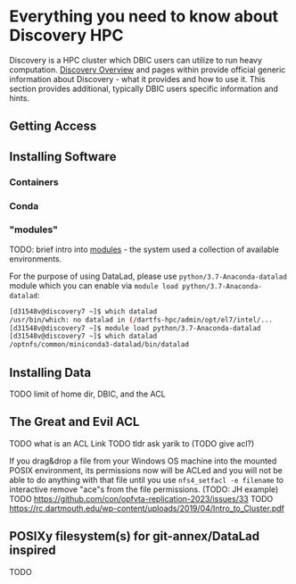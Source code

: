 # Everything you need to know about Discovery HPC

Discovery is a HPC cluster which DBIC users can utilize to run heavy computation.
[Discovery Overview](https://rc.dartmouth.edu/index.php/discovery-overview/) and pages within provide official generic information about Discovery - what it provides and how to use it.
This section provides additional, typically DBIC users specific information and hints.

## Getting Access

## Installing Software

### Containers
### Conda
### "modules"

TODO: brief intro into [modules](http://modules.sourceforge.net/) - the system used a collection of available environments.

For the purpose of using DataLad, please use `python/3.7-Anaconda-datalad` module which you can enable via `module load python/3.7-Anaconda-datalad`: 

```bash
[d31548v@discovery7 ~]$ which datalad
/usr/bin/which: no datalad in (/dartfs-hpc/admin/opt/el7/intel/...
[d31548v@discovery7 ~]$ module load python/3.7-Anaconda-datalad 
[d31548v@discovery7 ~]$ which datalad
/optnfs/common/miniconda3-datalad/bin/datalad
```

## Installing Data

TODO limit of home dir, DBIC, and the ACL

## The Great and Evil ACL

TODO what is an ACL Link
TODO tldr ask yarik to (TODO give acl?)

If you drag&drop a file from your Windows OS machine into the mounted POSIX environment, its permissions now will be ACLed and you will not be able to do anything with that file until you use `nfs4_setfacl -e filename` to interactive remove "ace"s from the file permissions. (TODO: JH example)
TODO https://github.com/con/opfvta-replication-2023/issues/33
TODO https://rc.dartmouth.edu/wp-content/uploads/2019/04/Intro_to_Cluster.pdf

## POSIXy filesystem(s) for git-annex/DataLad inspired
TODO
